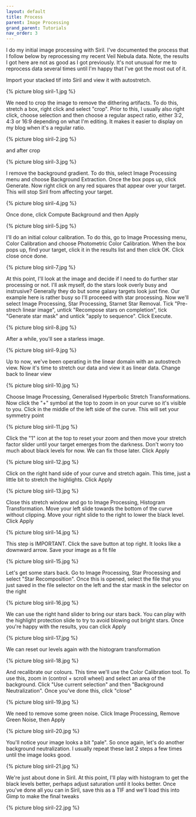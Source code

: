 ```yaml
---
layout: default
title: Process
parent: Image Processing
grand_parent: Tutorials
nav_order: 3
---
```

I do my initial image processing with Siril. I've documented the process that I follow below by reprocessing my recent Veil Nebula data. Note, the results I got here are not as good as I got previously. It's not unusual for me to reprocess data several times until I'm happy that I've got the most out of it.

Import your stacked tif into Siril and view it with autostretch. 

{% picture blog siril-1.jpg %}

We need to crop the image to remove the dithering artifacts. To do this, stretch a box, right click and select "crop". Prior to this, I usually also right click, choose selection and then choose a regular aspect ratio, either 3:2, 4:3 or 16:9 depending on what I'm editing. It makes it easier to display on my blog when it's a regular ratio.

{% picture blog siril-2.jpg %}

and after crop

{% picture blog siril-3.jpg %}

I remove the background gradient. To do this, select Image Processing menu and choose Background Extraction. Once the box pops up, click Generate. Now right click on any red squares that appear over your target. This will stop Siril from affecting your target.

{% picture blog siril-4.jpg %}

Once done, click Compute Background and then Apply

{% picture blog siril-5.jpg %}

I'll do an initial colour calibration. To do this, go to Image Processing menu, Color Calibration and choose Photometric Color Calibration. When the box pops up, find your target, click it in the results list and then click OK. Click close once done. 

{% picture blog siril-7.jpg %}

At this point, I'll look at the image and decide if I need to do further star processing or not. I'll ask myself, do the stars look overly busy and instrusive? Generally they do but some galaxy targets look just fine. Our example here is rather busy so I'll proceeed with star processing. Now we'll select Image Processing, Star Processing, Starnet Star Removal. Tick "Pre-strech linear image", untick "Recompose stars on completion", tick "Generate star mask" and untick "apply to sequence". Click Execute. 

{% picture blog siril-8.jpg %}

After a while, you'll see a starless image.

{% picture blog siril-9.jpg %}

Up to now, we've been operating in the linear domain with an autostrech view. Now it's time to stretch our data and view it as linear data. Change back to linear view

{% picture blog siril-10.jpg %}

Choose Image Processing, Generalised Hyperbolic Stretch Transformations. Now click the "+" symbol at the top to zoom in on your curve so it's visible to you. Click in the middle of the left side of the curve. This will set your symmetry point

{% picture blog siril-11.jpg %}

Click the "1" icon at the top to reset your zoom and then move your stretch factor slider until your target emerges from the darkness. Don't worry too much about black levels for now. We can fix those later. Click Apply

{% picture blog siril-12.jpg %}

Click on the right hand side of your curve and stretch again. This time, just a little bit to stretch the highlights. Click Apply

{% picture blog siril-13.jpg %}

Close this stretch window and go to Image Processing, Histogram Transformation. Move your left slide towards the bottom of the curve without clipping. Move your right slide to the right to lower the black level. Click Apply

{% picture blog siril-14.jpg %}

This step is IMPORTANT. Click the save button at top right. It looks like a downward arrow. Save your image as a fit file

{% picture blog siril-15.jpg %}

Let's get some stars back. Go to Image Processing, Star Processing and select "Star Recomposition". Once this is opened, select the file that you just saved in the file selector on the left and the star mask in the selector on the right

{% picture blog siril-16.jpg %}

We can use the right hand slider to bring our stars back. You can play with the highlight protection slide to try to avoid blowing out bright stars. Once you're happy with the results, you can click Apply

{% picture blog siril-17.jpg %}

We can reset our levels again with the histogram transformation

{% picture blog siril-18.jpg %}

And recalibrate our colours. This time we'll use the Color Calibration tool. To use this, zoom in (control + scroll wheel) and select an area of the background. Click "Use current selection" and then "Background Neutralization". Once you've done this, click "close"

{% picture blog siril-19.jpg %}

We need to remove some green noise. Click Image Processing, Remove Green Noise, then Apply

{% picture blog siril-20.jpg %}

You'll notice your image looks a bit "pale". So once again, let's do another background neutralization. I usually repeat these last 2 steps a few times until the image looks good.

{% picture blog siril-21.jpg %}

We're just about done in Siril. At this point, I'll play with histogram to get the black levels better, perhaps adjust saturation until it looks better. Once you've done all you can in Siril, save this as a TIF and we'll load this into Gimp to make the final tweaks

{% picture blog siril-22.jpg %}
